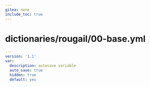 ```yaml
---
gitea: none
include_toc: true
---
```

# dictionaries/rougail/00-base.yml

```yaml
---
version: '1.1'
var:
  description: autosave variable
  auto_save: true
  hidden: true
  default: yes
```
